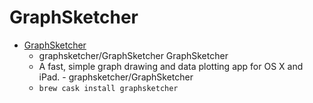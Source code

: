 # GraphSketcher
- [GraphSketcher](https://github.com/graphsketcher/GraphSketcher)
  -  graphsketcher/GraphSketcher GraphSketcher
  - A fast, simple graph drawing and data plotting app for OS X and iPad. - graphsketcher/GraphSketcher
  - `brew cask install graphsketcher`
